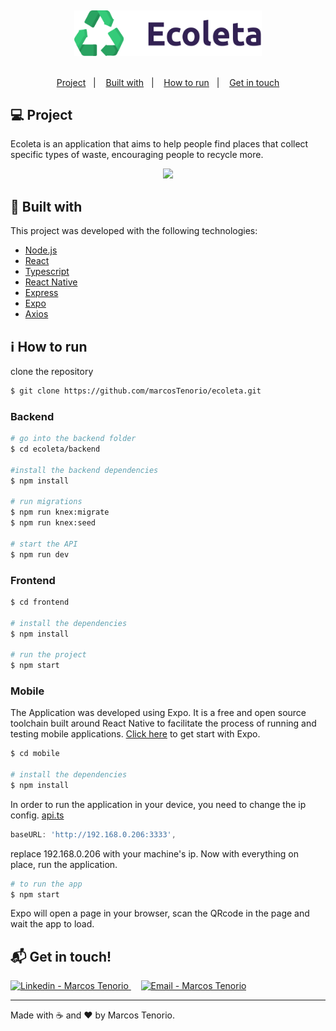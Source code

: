 ![]()

<div align="center">
    <img src="https://github.com/marcosTenorio/ecoleta/blob/master/frontend/src/assets/logo.svg" width="300px"/>
</div>

<br/>

<p align="center">
  <a href="#computer-project">Project</a>&nbsp;&nbsp;&nbsp;|&nbsp;&nbsp;&nbsp;
  <a href="#rocket-built-with">Built with</a>&nbsp;&nbsp;&nbsp;|&nbsp;&nbsp;&nbsp;
  <a href="#information_source-how-to-run">How to run</a>&nbsp;&nbsp;&nbsp;|&nbsp;&nbsp;&nbsp;
  <a href="#mailbox_with_mail-get-in-touch">Get in touch</a>
  </p>


## :computer: Project 
 Ecoleta is an application that aims to help people find places that collect specific types of waste, encouraging people to recycle more.

<p align="center">
  <img src="https://github.com/rocketseat-education/nlw-01-ominstack/blob/master/.github/ecoleta.png" >
</p>


## :rocket: Built with

This project was developed with the following technologies:

- [Node.js](https://nodejs.org/en/)
- [React](https://reactjs.org)
- [Typescript](https://www.typescriptlang.org/)
- [React Native](https://facebook.github.io/react-native/)
- [Express](https://expressjs.com/)
- [Expo](https://expo.io/)
- [Axios](https://www.npmjs.com/package/axios)




## :information_source: How to run

clone the repository
```sh
$ git clone https://github.com/marcosTenorio/ecoleta.git
```


### Backend
```bash
# go into the backend folder
$ cd ecoleta/backend

#install the backend dependencies
$ npm install

# run migrations
$ npm run knex:migrate
$ npm run knex:seed

# start the API
$ npm run dev
```

### Frontend
```bash
$ cd frontend

# install the dependencies
$ npm install

# run the project
$ npm start
```

### Mobile
The Application was developed using Expo. It is a free and open source toolchain built around React Native to facilitate the process of running and testing mobile applications. [Click here](https://expo.io/learn) to get start with Expo.
```bash
$ cd mobile

# install the dependencies
$ npm install
```
In order to run the application in your device, you need to change the ip config.
[api.ts](https://github.com/marcosTenorio/ecoleta/blob/master/mobile/src/services/api.ts)
```javascript
baseURL: 'http://192.168.0.206:3333',
```
replace 192.168.0.206 with your machine's ip.
Now with everything on place, run the application.
```bash
# to run the app
$ npm start
```
Expo will open a page in your browser, scan the QRcode in the page and wait the app to load.


## :mailbox_with_mail: Get in touch!
<a href="https://www.linkedin.com/in/marcos-tenorio12/" target="_blank" >
  <img alt="Linkedin - Marcos Tenorio" src="https://img.shields.io/badge/Linkedin--%23F8952D?style=social&logo=linkedin">
</a>&nbsp;&nbsp;&nbsp;
<a href="mailto:marcos.francajr@gmail.com" target="_blank" >
  <img alt="Email - Marcos Tenorio" src="https://img.shields.io/badge/Email--%23F8952D?style=social&logo=gmail">
</a> 

---

Made with :coffee: and ❤️ by Marcos Tenorio.
